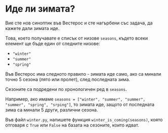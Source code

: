 # Иде ли зимата?

Вие сте нов синоптик във Вестерос и сте нагърбени със задача, да кажете дали зимата иде.

Това, което получавате е списък от низове `seasons`, където всеки елемент ще бъде един от следните низове:

* `"winter"`
* `"summer"`
* `"spring"`

Във Вестерос има следното правило - зимата иде само, ако са минали точно 5 сезона (лято или пролет), след последната зима.

Сезоните са подредени по хронологичен ред в `seasons`.

Например, ако имаме `seasons = ["winter", "summer", "summer", "summer", "spring", "srping"]`, то зимата иде, защото от последната зима са минали 5 други, различни сезона.

Във файл `winter.py`, напишете функция `winter_is_coming(seasons)`, която отговаря с `True` или `False` на базата на сезоните, които идват.
